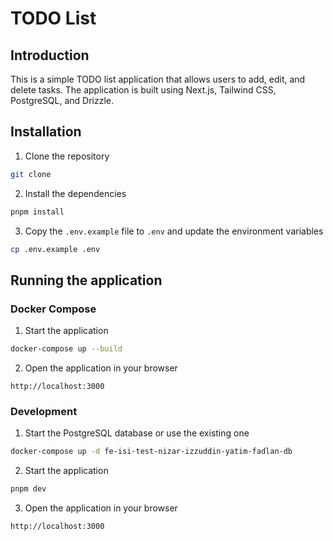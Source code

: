 # TODO List

## Introduction

This is a simple TODO list application that allows users to add, edit, and delete tasks. The application is built using Next.js, Tailwind CSS, PostgreSQL, and Drizzle.

## Installation

1. Clone the repository

```bash
git clone
```

2. Install the dependencies

```bash
pnpm install
```

3. Copy the `.env.example` file to `.env` and update the environment variables

```bash
cp .env.example .env
```

## Running the application

### Docker Compose

1. Start the application

```bash
docker-compose up --build
```

2. Open the application in your browser

```
http://localhost:3000
```

### Development

1. Start the PostgreSQL database or use the existing one

```bash
docker-compose up -d fe-isi-test-nizar-izzuddin-yatim-fadlan-db
```

2. Start the application

```bash
pnpm dev
```

3. Open the application in your browser

```
http://localhost:3000
```

